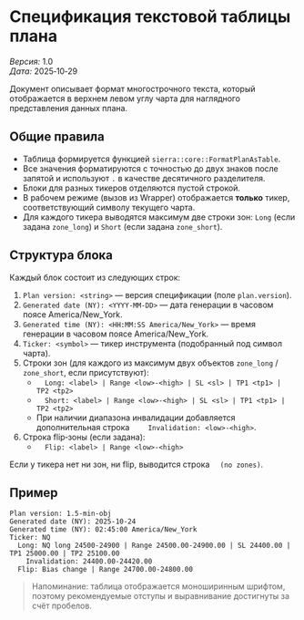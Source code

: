 # Спецификация текстовой таблицы плана

*Версия:* 1.0  
*Дата:* 2025‑10‑29  

Документ описывает формат многострочного текста, который отображается в верхнем левом углу чарта для наглядного представления данных плана.

## Общие правила

- Таблица формируется функцией `sierra::core::FormatPlanAsTable`.
- Все значения форматируются с точностью до двух знаков после запятой и используют `.` в качестве десятичного разделителя.
- Блоки для разных тикеров отделяются пустой строкой.
- В рабочем режиме (вызов из Wrapper) отображается **только** тикер, соответствующий символу текущего чарта.
- Для каждого тикера выводятся максимум две строки зон: `Long` (если задана `zone_long`) и `Short` (если задана `zone_short`).

## Структура блока

Каждый блок состоит из следующих строк:

1. `Plan version: <string>` — версия спецификации (поле `plan.version`).
2. `Generated date (NY): <YYYY-MM-DD>` — дата генерации в часовом поясе America/New_York.
3. `Generated time (NY): <HH:MM:SS America/New_York>` — время генерации в часовом поясе America/New_York.
4. `Ticker: <symbol>` — тикер инструмента (подобранный под символ чарта).
5. Строки зон (для каждого из максимум двух объектов `zone_long` / `zone_short`, если присутствуют):
   - `  Long: <label> | Range <low>-<high> | SL <sl> | TP1 <tp1> | TP2 <tp2>`
   - `  Short: <label> | Range <low>-<high> | SL <sl> | TP1 <tp1> | TP2 <tp2>`
   - При наличии диапазона инвалидации добавляется дополнительная строка `    Invalidation: <low>-<high>`.
6. Строка flip‑зоны (если задана):
   - `  Flip: <label> | Range <low>-<high>`

Если у тикера нет ни зон, ни flip, выводится строка `  (no zones)`.

## Пример

```
Plan version: 1.5-min-obj
Generated date (NY): 2025-10-24
Generated time (NY): 02:45:00 America/New_York
Ticker: NQ
  Long: NQ long 24500-24900 | Range 24500.00-24900.00 | SL 24400.00 | TP1 25000.00 | TP2 25100.00
    Invalidation: 24400.00-24420.00
  Flip: Bias change | Range 24700.00-24800.00
```

> Напоминание: таблица отображается моноширинным шрифтом, поэтому рекомендуемые отступы и выравнивание достигнуты за счёт пробелов.
